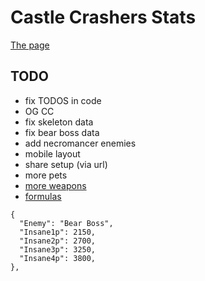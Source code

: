 # Castle Crashers Stats

[The page](https://a1rpun.github.io/castle-crashers-stats/)

## TODO

- fix TODOS in code
- OG CC
- fix skeleton data
- fix bear boss data
- add necromancer enemies
- mobile layout
- share setup (via url)
- more pets
- [more weapons](https://castlecrashers.fandom.com/wiki/Weapons)
- [formulas](https://gamefaqs.gamespot.com/xbox360/934458-castle-crashers/faqs/54118)

```
{
  "Enemy": "Bear Boss",
  "Insane1p": 2150,
  "Insane2p": 2700,
  "Insane3p": 3250,
  "Insane4p": 3800,
},
```
